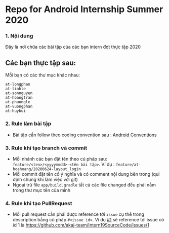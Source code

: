 # Repo for Android Internship Summer 2020

### 1. Nội dung

Đây là nơi chứa các bài tập của các bạn intern đợt thực tập 2020

Các bạn thực tập sau:
-

Mỗi bạn có các thư mục khác nhau:

```
at-longphan
at-linhle
at-sonnguyen
at-hoangtran
at-phuongle
at-vuongphan
at-huybui
```

### 2. Rule làm bài tập
- Bài tập cần follow theo coding convention sau : [Android Conventions](https://drive.google.com/open?id=1wVnYD6Q1aP4XHUA3JRkOnt8g_R90JUhK)

### 3. Rule khi tạo branch và commit
- Mỗi nhánh các bạn đặt tên theo cú pháp sau: `feature/<ten>/<yyyymmdd>-<tên bài tập>`.
	Ví dụ : `feature/at-hoahoang/20200624-layout_login`
- Mỗi commit đặt tên có ý nghĩa và có comment nội dung bên trong (qui định chung khi làm việc với git)
- Ngoại trừ file `app/build.gradle` tất cả các file changed đều phải nằm trong thư mục tên của mình

### 4. Rule khi tạo PullRequest
- Mỗi pull request cần phải được reference tới `issue` cụ thể trong description bằng cú pháp `#<issue id>`.
Ví dụ [#1](https://github.com/akaj-team/Intern19SourceCode/issues/1) sẽ reference tới issue có id 1 là https://github.com/akaj-team/Intern19SourceCode/issues/1
